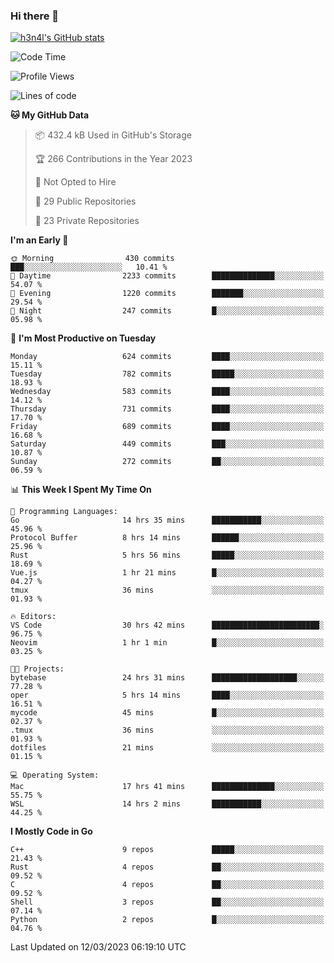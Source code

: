 ### Hi there 👋

[![h3n4l's GitHub stats](https://github-readme-stats.vercel.app/api?username=h3n4l&count_private=true&show_icons=true&theme=radical)](https://github.com/h3n4l/github-readme-stats)

<!--START_SECTION:waka-->
![Code Time](http://img.shields.io/badge/Code%20Time-1%2C029%20hrs%2058%20mins-blue)

![Profile Views](http://img.shields.io/badge/Profile%20Views-2-blue)

![Lines of code](https://img.shields.io/badge/From%20Hello%20World%20I%27ve%20Written-2.6%20million%20lines%20of%20code-blue)

**🐱 My GitHub Data** 

> 📦 432.4 kB Used in GitHub's Storage 
 > 
> 🏆 266 Contributions in the Year 2023
 > 
> 🚫 Not Opted to Hire
 > 
> 📜 29 Public Repositories 
 > 
> 🔑 23 Private Repositories 
 > 
**I'm an Early 🐤** 

```text
🌞 Morning                430 commits         ███░░░░░░░░░░░░░░░░░░░░░░   10.41 % 
🌆 Daytime                2233 commits        ██████████████░░░░░░░░░░░   54.07 % 
🌃 Evening                1220 commits        ███████░░░░░░░░░░░░░░░░░░   29.54 % 
🌙 Night                  247 commits         █░░░░░░░░░░░░░░░░░░░░░░░░   05.98 % 
```
📅 **I'm Most Productive on Tuesday** 

```text
Monday                   624 commits         ████░░░░░░░░░░░░░░░░░░░░░   15.11 % 
Tuesday                  782 commits         █████░░░░░░░░░░░░░░░░░░░░   18.93 % 
Wednesday                583 commits         ████░░░░░░░░░░░░░░░░░░░░░   14.12 % 
Thursday                 731 commits         ████░░░░░░░░░░░░░░░░░░░░░   17.70 % 
Friday                   689 commits         ████░░░░░░░░░░░░░░░░░░░░░   16.68 % 
Saturday                 449 commits         ███░░░░░░░░░░░░░░░░░░░░░░   10.87 % 
Sunday                   272 commits         ██░░░░░░░░░░░░░░░░░░░░░░░   06.59 % 
```


📊 **This Week I Spent My Time On** 

```text
💬 Programming Languages: 
Go                       14 hrs 35 mins      ███████████░░░░░░░░░░░░░░   45.96 % 
Protocol Buffer          8 hrs 14 mins       ██████░░░░░░░░░░░░░░░░░░░   25.96 % 
Rust                     5 hrs 56 mins       █████░░░░░░░░░░░░░░░░░░░░   18.69 % 
Vue.js                   1 hr 21 mins        █░░░░░░░░░░░░░░░░░░░░░░░░   04.27 % 
tmux                     36 mins             ░░░░░░░░░░░░░░░░░░░░░░░░░   01.93 % 

🔥 Editors: 
VS Code                  30 hrs 42 mins      ████████████████████████░   96.75 % 
Neovim                   1 hr 1 min          █░░░░░░░░░░░░░░░░░░░░░░░░   03.25 % 

🐱‍💻 Projects: 
bytebase                 24 hrs 31 mins      ███████████████████░░░░░░   77.28 % 
oper                     5 hrs 14 mins       ████░░░░░░░░░░░░░░░░░░░░░   16.51 % 
mycode                   45 mins             █░░░░░░░░░░░░░░░░░░░░░░░░   02.37 % 
.tmux                    36 mins             ░░░░░░░░░░░░░░░░░░░░░░░░░   01.93 % 
dotfiles                 21 mins             ░░░░░░░░░░░░░░░░░░░░░░░░░   01.15 % 

💻 Operating System: 
Mac                      17 hrs 41 mins      ██████████████░░░░░░░░░░░   55.75 % 
WSL                      14 hrs 2 mins       ███████████░░░░░░░░░░░░░░   44.25 % 
```

**I Mostly Code in Go** 

```text
C++                      9 repos             █████░░░░░░░░░░░░░░░░░░░░   21.43 % 
Rust                     4 repos             ██░░░░░░░░░░░░░░░░░░░░░░░   09.52 % 
C                        4 repos             ██░░░░░░░░░░░░░░░░░░░░░░░   09.52 % 
Shell                    3 repos             ██░░░░░░░░░░░░░░░░░░░░░░░   07.14 % 
Python                   2 repos             █░░░░░░░░░░░░░░░░░░░░░░░░   04.76 % 
```




 Last Updated on 12/03/2023 06:19:10 UTC
<!--END_SECTION:waka-->

